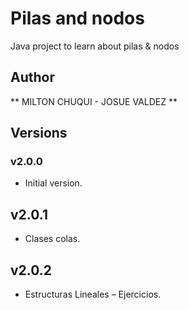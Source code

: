 # Pilas and nodos
Java project to learn about pilas & nodos

## Author
** MILTON CHUQUI - JOSUE VALDEZ **

## Versions

### v2.0.0
- Initial version.

## v2.0.1
- Clases colas.

## v2.0.2
- Estructuras Lineales – Ejercicios.



